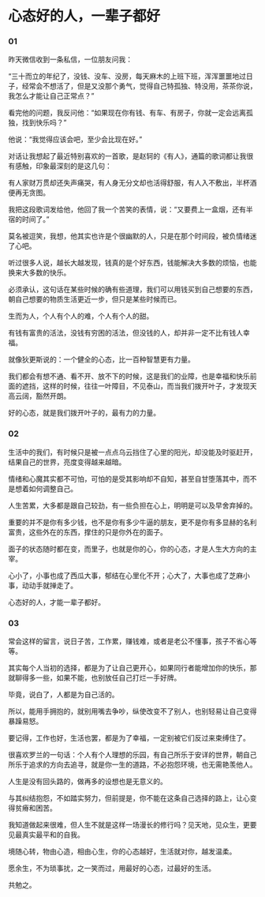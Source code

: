 # 心态好的人，一辈子都好

### 01
昨天微信收到一条私信，一位朋友问我：
 
“三十而立的年纪了，没钱、没车、没房，每天麻木的上班下班，浑浑噩噩地过日子，经常会不想活了，但是又没那个勇气，觉得自己特孤独、特没用，茶茶你说，我怎么才能让自己正常点？”
 
看完他的问题，我反问他：“如果现在你有钱、有车、有房子，你就一定会远离孤独，找到快乐吗？”
 
他说：“我觉得应该会吧，至少会比现在好。”
 
对话让我想起了最近特别喜欢的一首歌，是赵轲的《有人》，通篇的歌词都让我很有感触，印象最深刻的是这几句：
 
有人家财万贯却还失声痛哭，有人身无分文却也活得舒服，有人入不敷出，半杯酒便再无贪图。
 
我把这段歌词发给他，他回了我一个苦笑的表情，说：“又要费上一盒烟，还有半宿的时间了。”
 
莫名被逗笑，我想，他其实也许是个很幽默的人，只是在那个时间段，被负情绪迷了心吧。
 
听过很多人说，越长大越发现，钱真的是个好东西，钱能解决大多数的烦恼，也能换来大多数的快乐。
 
必须承认，这句话在某些时候的确有些道理，我们可以用钱买到自己想要的东西，朝自己想要的物质生活更近一步，但只是某些时候而已。
 
生而为人，个人有个人的难，个人有个人的甜。
 
有钱有富贵的活法，没钱有穷困的活法，但没钱的人，却并非一定不比有钱人幸福。
 
就像狄更斯说的：一个健全的心态，比一百种智慧更有力量。
 
我们都会有想不通、看不开、放不下的时候，这是我们的业障，也是幸福和快乐前面的遮挡，这样的时候，往往一叶障目，不见泰山，而当我们拨开叶子，才发现天高云阔，豁然开朗。
 
好的心态，就是我们拨开叶子的，最有力的力量。
 
### 02
 
生活中的我们，有时候只是被一点点乌云挡住了心里的阳光，却没能及时驱赶开，结果自己的世界，亮度变得越来越暗。
 
情绪和心魔其实都不可怕，可怕的是受其影响却不自知，甚至自甘堕落其中，而不是想着如何调整自己。
 
人生苦累，大多都是跟自己较劲，有一些负担在心上，明明是可以及早舍弃掉的。
 
重要的并不是你有多少钱，也不是你有多少牛逼的朋友，更不是你有多显赫的名利富贵，这些外在的东西，撑住的只是你外在的面子。
 
面子的状态随时都在变，而里子，也就是你的心，你的心态，才是人生大方向的主宰。
 
心小了，小事也成了西瓜大事，郁结在心里化不开；心大了，大事也成了芝麻小事，动动手就掸走了。
 
心态好的人，才能一辈子都好。
 
### 03
 
常会这样的留言，说日子苦，工作累，赚钱难，或者是老公不懂事，孩子不省心等等。
 
其实每个人当初的选择，都是为了让自己更开心，如果同行者能增加你的快乐，那就聊得多一些，如果不能，也别放任自己打烂一手好牌。
 
毕竟，说白了，人都是为自己活的。
 
所以，能用手拥抱的，就别用嘴去争吵，纵使改变不了别人，也别轻易让自己变得暴躁易怒。
 
要记得，工作也好，生活也罢，都是为了幸福，一定别被它们反过来束缚住了。
 
 
很喜欢罗兰的一句话：个人有个人理想的乐园，有自己所乐于安详的世界，朝自己所乐于追求的方向去追寻，就是你一生的道路，不必抱怨环境，也无需艳羡他人。
 
人生是没有回头路的，做再多的设想也是无意义的。
 
与其纠结抱怨，不如踏实努力，但前提是，你不能在这条自己选择的路上，让心变得贫瘠和困苦。
 
我知道做起来很难，但人生不就是这样一场漫长的修行吗？见天地，见众生，更要见最真实最平和的自我。
 
境随心转，物由心造，相由心生，你的心态越好，生活就对你，越发温柔。
 
愿余生，不为琐事扰，之一笑而过，用最好的心态，过最好的生活。
 
共勉之。